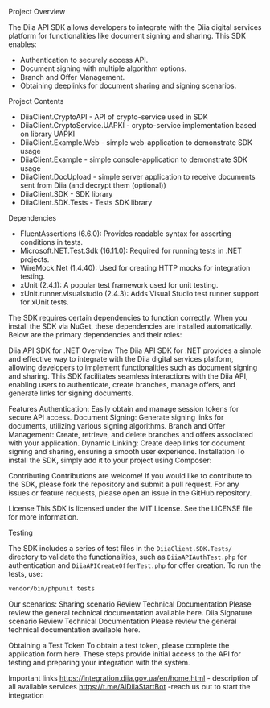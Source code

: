 Project Overview

The Diia API SDK allows developers to integrate with the Diia digital services platform for functionalities like document signing and sharing. This SDK enables:
- Authentication to securely access API.
- Document signing with multiple algorithm options.
- Branch and Offer Management.
- Obtaining deeplinks for document sharing and signing scenarios.

Project Contents

- DiiaClient.CryptoAPI - API of crypto-service used in SDK
- DiiaClient.CryptoService.UAPKI - crypto-service implementation based on library UAPKI
- DiiaClient.Example.Web - simple web-application to demonstrate SDK usage
- DiiaClient.Example - simple console-application to demonstrate SDK usage
- DiiaClient.DocUpload - simple server application to receive documents sent from Diia (and decrypt them (optional))
- DiiaClient.SDK - SDK library
- DiiaClient.SDK.Tests - Tests SDK library

Dependencies
- FluentAssertions (6.6.0): Provides readable syntax for asserting conditions in tests.
- Microsoft.NET.Test.Sdk (16.11.0): Required for running tests in .NET projects.
- WireMock.Net (1.4.40): Used for creating HTTP mocks for integration testing.
- xUnit (2.4.1): A popular test framework used for unit testing.
- xUnit.runner.visualstudio (2.4.3): Adds Visual Studio test runner support for xUnit tests.

The SDK requires certain dependencies to function correctly. When you install the SDK via NuGet, these dependencies are installed automatically. Below are the primary dependencies and their roles:


Diia API SDK for .NET Overview The Diia API SDK for .NET provides a simple and effective way to integrate with the Diia digital services platform, allowing developers to implement functionalities such as document signing and sharing. This SDK facilitates seamless interactions with the Diia API, enabling users to authenticate, create branches, manage offers, and generate links for signing documents.

Features Authentication: Easily obtain and manage session tokens for secure API access. Document Signing: Generate signing links for documents, utilizing various signing algorithms. Branch and Offer Management: Create, retrieve, and delete branches and offers associated with your application. Dynamic Linking: Create deep links for document signing and sharing, ensuring a smooth user experience. Installation To install the SDK, simply add it to your project using Composer:

Contributing Contributions are welcome! If you would like to contribute to the SDK, please fork the repository and submit a pull request. For any issues or feature requests, please open an issue in the GitHub repository.

License This SDK is licensed under the MIT License. See the LICENSE file for more information.

Testing

The SDK includes a series of test files in the `DiiaClient.SDK.Tests/` directory to validate the functionalities, such as `DiiaAPIAuthTest.php` for authentication and `DiiaAPICreateOfferTest.php` for offer creation. To run the tests, use:
```bash
vendor/bin/phpunit tests
```


Our scenarios: 
Sharing scenario
Review Technical Documentation
Please review the general technical documentation available here.
Diia Signature scenario
Review Technical Documentation
Please review the general technical documentation available here.

Obtaining a Test Token
To obtain a test token, please complete the application form here.
These steps provide initial access to the API for testing and preparing your integration with the system.

Important links
https://integration.diia.gov.ua/en/home.html - description of all available services
https://t.me/AiDiiaStartBot -reach us out to start the integration

